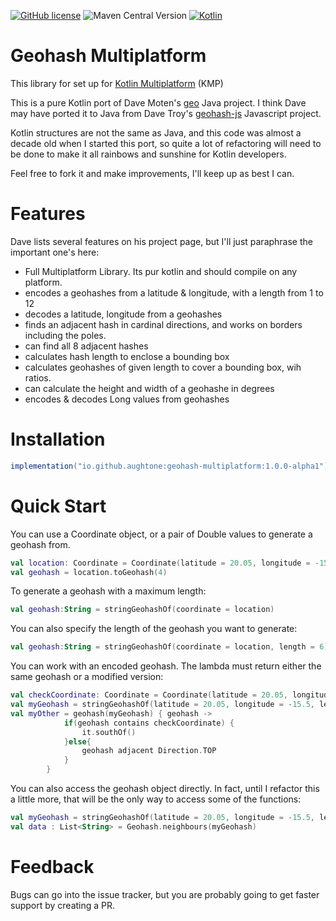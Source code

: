 [![GitHub license](https://img.shields.io/badge/license-Apache%20License%202.0-blue.svg?style=flat)](http://www.apache.org/licenses/LICENSE-2.0)
![Maven Central Version](https://img.shields.io/maven-central/v/io.github.aughtone/geohash-multiplatform)
[![Kotlin](https://img.shields.io/badge/kotlin-2.1.10-blue.svg?logo=kotlin)](http://kotlinlang.org)

# Geohash Multiplatform

This library for set up for [Kotlin Multiplatform](https://www.jetbrains.com/kotlin-multiplatform/) (KMP)

This is a pure Kotlin port of Dave Moten's [geo](https://github.com/davidmoten/geo) Java project.
I think Dave may have ported it to Java from Dave Troy's [geohash-js](https://github.com/davetroy/geohash-js) Javascript project.

Kotlin structures are not the same as Java, and this code was almost a decade old when I started 
this port, so quite a lot of refactoring will need to be done to make it all rainbows and sunshine 
for Kotlin developers.

Feel free to fork it and make improvements, I'll keep up as best I can.

# Features

Dave lists several features on his project page, but I'll just paraphrase the important one's here:

* Full Multiplatform Library. Its pur kotlin and should compile on any platform.
* encodes a geohashes from a latitude & longitude, with a length from 1 to 12
* decodes a latitude, longitude from a geohashes
* finds an adjacent hash in cardinal directions, and works on borders including the poles.
* can find all 8 adjacent hashes
* calculates hash length to enclose a bounding box
* calculates geohashes of given length to cover a bounding box, wih ratios.
* can calculate the height and width of a geohashe in degrees
* encodes & decodes Long values from geohashes

# Installation

```gradle
implementation("io.github.aughtone:geohash-multiplatform:1.0.0-alpha1")
```

# Quick Start

You can use a Coordinate object, or a pair of Double values to generate a geohash from.
```kotlin
val location: Coordinate = Coordinate(latitude = 20.05, longitude = -15.5)
val geohash = location.toGeohash(4)
```
To generate a geohash with a maximum length: 
```kotlin
val geohash:String = stringGeohashOf(coordinate = location)
```

You can also specify the length of the geohash you want to generate:
```kotlin
val geohash:String = stringGeohashOf(coordinate = location, length = 6)

```
You can work with an encoded geohash. 
The lambda must return either the same geohash or a modified version:
```kotlin
val checkCoordinate: Coordinate = Coordinate(latitude = 20.05, longitude = -15.5)
val myGeohash = stringGeohashOf(latitude = 20.05, longitude = -15.5, length = 6)
val myOther = geohash(myGeohash) { geohash ->
            if(geohash contains checkCoordinate) {
                it.southOf()
            }else{
                geohash adjacent Direction.TOP
            }
        }

```
You can also access the geohash object directly. In fact, until I refactor this a little more, 
that will be the only way to access some of the functions:
```kotlin
val myGeohash = stringGeohashOf(latitude = 20.05, longitude = -15.5, length = 6)
val data : List<String> = Geohash.neighbours(myGeohash)
```

# Feedback

Bugs can go into the issue tracker, but you are probably going to get faster support by creating a PR.   
